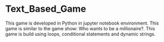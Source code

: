 # Text_Based_Game
This game is developed in Python in jupyter notebook environment. This game is similar to the game show: Who wants to be a millionaire?. This game is build using loops, conditional statements and dynamic strings.
